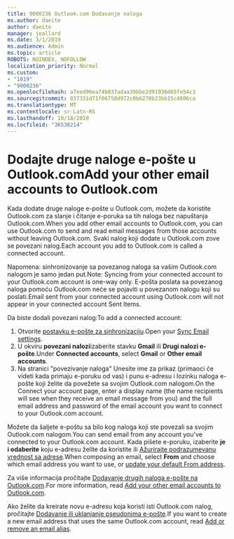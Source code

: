 ```yaml
---
title: 9000236 Outlook.com Dodavanje naloga
ms.author: daeite
author: daeite
manager: joallard
ms.date: 3/1/2019
ms.audience: Admin
ms.topic: article
ROBOTS: NOINDEX, NOFOLLOW
localization_priority: Normal
ms.custom:
- "1819"
- "9000236"
ms.openlocfilehash: a7eed96ea74b037adaa39bbe2d91936d65fe54c3
ms.sourcegitcommit: 037331d71f06750d972c0b6278b23bb15c4806ca
ms.translationtype: MT
ms.contentlocale: sr-Latn-RS
ms.lasthandoff: 10/18/2019
ms.locfileid: "36538214"
---
```

# <a name="add-your-other-email-accounts-to-outlookcom"></a><span data-ttu-id="8010b-102">Dodajte druge naloge e-pošte u Outlook.com</span><span class="sxs-lookup"><span data-stu-id="8010b-102">Add your other email accounts to Outlook.com</span></span>

<span data-ttu-id="8010b-103">Kada dodate druge naloge e-pošte u Outlook.com, možete da koristite Outlook.com za slanje i čitanje e-poruka sa tih naloga bez napuštanja Outlook.com.</span><span class="sxs-lookup"><span data-stu-id="8010b-103">When you add other email accounts to Outlook.com, you can use Outlook.com to send and read email messages from those accounts without leaving Outlook.com.</span></span> <span data-ttu-id="8010b-104">Svaki nalog koji dodate u Outlook.com zove se povezani nalog.</span><span class="sxs-lookup"><span data-stu-id="8010b-104">Each account you add to Outlook.com is called a connected account.</span></span>

<span data-ttu-id="8010b-105">Napomena: sinhronizovanje sa povezanog naloga sa vašim Outlook.com nalogom je samo jedan put.</span><span class="sxs-lookup"><span data-stu-id="8010b-105">Note: Syncing from your connected account to your Outlook.com account is one-way only.</span></span> <span data-ttu-id="8010b-106">E-pošta poslata sa povezanog naloga pomoću Outlook.com neće se pojaviti u povezanom nalogu koji su poslati.</span><span class="sxs-lookup"><span data-stu-id="8010b-106">Email sent from your connected account using Outlook.com will not appear in your connected account Sent Items.</span></span>

<span data-ttu-id="8010b-107">Da biste dodali povezani nalog:</span><span class="sxs-lookup"><span data-stu-id="8010b-107">To add a connected account:</span></span>

1. <span data-ttu-id="8010b-108">Otvorite [postavku e-pošte za sinhronizaciju](https://go.microsoft.com/fwlink/?linkid=875264).</span><span class="sxs-lookup"><span data-stu-id="8010b-108">Open your [Sync Email settings](https://go.microsoft.com/fwlink/?linkid=875264).</span></span>
2. <span data-ttu-id="8010b-109">U okviru **povezani nalozi**izaberite stavku **Gmail** ili **Drugi nalozi e-pošte**.</span><span class="sxs-lookup"><span data-stu-id="8010b-109">Under **Connected accounts**, select **Gmail** or **Other email accounts**.</span></span>
3. <span data-ttu-id="8010b-110">Na stranici "povezivanje naloga" Unesite ime za prikaz (primaoci će videti kada primaju e-poruku od vas) i punu e-adresu i lozinku naloga e-pošte koji želite da povežete sa svojim Outlook.com nalogom.</span><span class="sxs-lookup"><span data-stu-id="8010b-110">On the Connect your account page, enter a display name (the name recipients will see when they receive an email message from you) and the full email address and password of the email account you want to connect to your Outlook.com account.</span></span>

<span data-ttu-id="8010b-111">Možete da šaljete e-poštu sa bilo kog naloga koji ste povezali sa svojim Outlook.com nalogom.</span><span class="sxs-lookup"><span data-stu-id="8010b-111">You can send email from any account you've connected to your Outlook.com account.</span></span> <span data-ttu-id="8010b-112">Kada pišete e-poruku, izaberite **je i odaberite** koju e-adresu želite da koristite ili [Ažurirajte podrazumevanu vrednost sa adrese](https://go.microsoft.com/fwlink/?linkid=875264).</span><span class="sxs-lookup"><span data-stu-id="8010b-112">When composing an email, select **From** and choose which email address you want to use, or [update your default From address](https://go.microsoft.com/fwlink/?linkid=875264).</span></span>

<span data-ttu-id="8010b-113">Za više informacija pročitajte [Dodavanje drugih naloga e-pošte na Outlook.com](https://support.office.com/article/c5224df4-5885-4e79-91ba-523aa743f0ba?wt.mc_id=Office_Outlook_com_Alchemy).</span><span class="sxs-lookup"><span data-stu-id="8010b-113">For more information, read [Add your other email accounts to Outlook.com](https://support.office.com/article/c5224df4-5885-4e79-91ba-523aa743f0ba?wt.mc_id=Office_Outlook_com_Alchemy).</span></span>

<span data-ttu-id="8010b-114">Ako želite da kreirate novu e-adresu koja koristi isti Outlook.com nalog, pročitajte [Dodavanje ili uklanjanje pseudonima e-pošte](https://support.office.com/article/459b1989-356d-40fa-a689-8f285b13f1f2?wt.mc_id=Office_Outlook_com_Alchemy).</span><span class="sxs-lookup"><span data-stu-id="8010b-114">If you want to create a new email address that uses the same Outlook.com account, read [Add or remove an email alias](https://support.office.com/article/459b1989-356d-40fa-a689-8f285b13f1f2?wt.mc_id=Office_Outlook_com_Alchemy).</span></span>